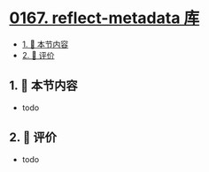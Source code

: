 # [0167. reflect-metadata 库](https://github.com/tnotesjs/TNotes.typescript/tree/main/notes/0167.%20reflect-metadata%20%E5%BA%93)

<!-- region:toc -->

- [1. 🎯 本节内容](#1--本节内容)
- [2. 🫧 评价](#2--评价)

<!-- endregion:toc -->

## 1. 🎯 本节内容

- todo

## 2. 🫧 评价

- todo
